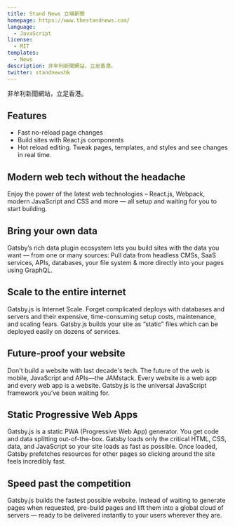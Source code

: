```yaml
---
title: Stand News 立場新聞
homepage: https://www.thestandnews.com/
language:
  - JavaScript
license:
  - MIT
templates:
  - News
description: 非牟利新聞網站，立足香港。
twitter: standnewshk
---
```


非牟利新聞網站，立足香港。

## Features

- Fast no-reload page changes
- Build sites with React.js components
- Hot reload editing. Tweak pages, templates, and styles and see changes in real time.

## Modern web tech without the headache

Enjoy the power of the latest web technologies – React.js, Webpack, modern JavaScript and CSS and more — all setup and waiting for you to start building.

## Bring your own data

Gatsby’s rich data plugin ecosystem lets you build sites with the data you want — from one or many sources: Pull data from headless CMSs, SaaS services, APIs, databases, your file system & more directly into your pages using GraphQL.

## Scale to the entire internet

Gatsby.js is Internet Scale. Forget complicated deploys with databases and servers and their expensive, time-consuming setup costs, maintenance, and scaling fears. Gatsby.js builds your site as “static” files which can be deployed easily on dozens of services.

## Future-proof your website

Don't build a website with last decade's tech. The future of the web is mobile, JavaScript and APIs—the JAMstack. Every website is a web app and every web app is a website. Gatsby.js is the universal JavaScript framework you’ve been waiting for.

## Static Progressive Web Apps

Gatsby.js is a static PWA (Progressive Web App) generator. You get code and data splitting out-of-the-box. Gatsby loads only the critical HTML, CSS, data, and JavaScript so your site loads as fast as possible. Once loaded, Gatsby prefetches resources for other pages so clicking around the site feels incredibly fast.

## Speed past the competition

Gatsby.js builds the fastest possible website. Instead of waiting to generate pages when requested, pre-build pages and lift them into a global cloud of servers — ready to be delivered instantly to your users wherever they are.
